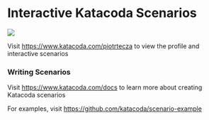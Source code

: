 # Interactive Katacoda Scenarios

[![](http://shields.katacoda.com/katacoda/piotrtecza/count.svg)](https://www.katacoda.com/piotrtecza "Get your profile on Katacoda.com")

Visit https://www.katacoda.com/piotrtecza to view the profile and interactive scenarios

### Writing Scenarios
Visit https://www.katacoda.com/docs to learn more about creating Katacoda scenarios

For examples, visit https://github.com/katacoda/scenario-example
